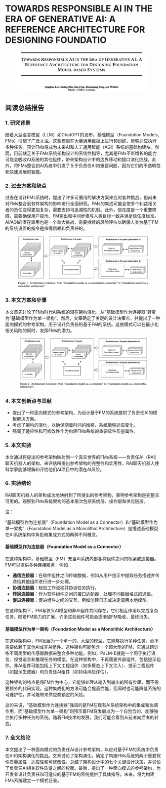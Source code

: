 # TOWARDS RESPONSIBLE AI IN THE ERA OF GENERATIVE AI: A REFERENCE ARCHITECTURE FOR DESIGNING FOUNDATIO

<figure><img src="../.gitbook/assets/image (6) (1) (1) (1) (1) (1) (1) (1) (1) (1) (1) (1) (1) (1) (1) (1) (1) (1) (1) (1) (1) (1) (1) (1) (1) (1) (1) (1) (1) (1) (1).png" alt=""><figcaption></figcaption></figure>

## 阅读总结报告

### 1. 研究背景

随着大型语言模型（LLM）如ChatGPT的发布，基础模型（Foundation Models, FMs）引起了广泛关注。这些模型在大量通用数据上进行预训练，能够适应执行多种任务。预计FMs将成为未来AI和人工通用智能（AGI）系统的基础构建块。然而，目前缺乏关于FMs系统架构设计的系统性指导，尤其是FMs不断增长的能力可能会吸收AI系统的其他组件，带来架构设计中的边界移动和接口演化挑战。此外，将FMs整合到AI系统中引发了关于负责任AI的重要问题，因为它们的不透明性和快速发展的智能。

### 2. 过去方案和缺点

过去在设计FMs系统时，提出了许多可重用的解决方案来应对各种挑战，但尚未对FMs整合到软件架构的影响进行全面研究。FMs的集成可能会使多个利益相关者的责任变得更加复杂，需要支持可追溯性的机制。此外，信任度是一个重要障碍，需要确保用户提示、FM输出和中间步骤与人类目标一致并满足信任度标准。AI/AGI的潜在滥用也是一个重大挑战，需要持续的风险评估以确保人类为基于FM的系统设置的指令是值得信赖和负责任的。

<figure><img src="../.gitbook/assets/image (7) (1) (1) (1) (1) (1) (1) (1) (1) (1) (1) (1) (1) (1) (1) (1) (1) (1) (1) (1) (1) (1) (1) (1) (1) (1) (1).png" alt=""><figcaption></figcaption></figure>

### 3. 本文方案和步骤

本文首先讨论了FMs时代AI系统的潜在架构演化，从“基础模型作为连接器”转变为“基础模型作为单一架构”。然后，文章确定了关键的设计决策点，并提出了一种面向模式的参考架构，用于设计负责任的基于FM的系统。这些模式可以在最小化相关风险的同时，发挥FMs的潜力。

<figure><img src="../.gitbook/assets/image (8) (1) (1) (1) (1) (1) (1) (1) (1) (1) (1) (1) (1) (1) (1) (1) (1) (1) (1) (1) (1) (1) (1) (1).png" alt=""><figcaption></figcaption></figure>

### 4. 本文创新点与贡献

* 提出了一种面向模式的参考架构，为设计基于FM的系统提供了负责任AI的模板解决方案。
* 考虑了架构的演化，以确保随着时间的推移，系统能够适应变化。
* 强调了适应性和可修改性作为构建FMs系统的重要软件质量属性。

### 5. 本文实验

本文通过将提出的参考架构映射到一个真实世界的FMs系统——负责任AI（RAI）聊天机器人的架构，来评估所提出参考架构的完整性和实用性。RAI聊天机器人使科学家能够理解和评估他们AI项目中的潜在AI风险。

### 6. 实验结论

RAI聊天机器人的架构成功地映射到了所提出的参考架构，表明参考架构是完整且可用的。观察到FMs系统架构的基本层次包括系统层、操作层和供应链层。



注：

“基础模型作为连接器”（Foundation Model as a Connector）和“基础模型作为单一架构”（Foundation Model as a Monolithic Architecture）是描述基础模型在AI系统架构中角色和集成方式的两种不同概念。

#### 基础模型作为连接器（Foundation Model as a Connector）

在这种架构中，基础模型（FM）充当AI系统内部各种组件之间的桥梁或连接器。FM可以提供多种连接服务，例如：

* **通信连接器**：在软件组件之间传输数据，例如从用户提示中提取任务描述并传递给其他组件进行进一步处理。
* **协调连接器**：规划工作流程并协调任务执行。
* **转换连接器**：作为软件组件之间的接口适配器，处理不同数据格式的通信。
* **促进连接器**：促进组件之间的交互，例如创建日志或决定调用本地模型。

在这种架构下，FM与狭义AI模型和非AI组件共同存在，它们相互作用以完成复杂任务。随着FM能力的扩展，许多这些组件可能会逐渐被FM吸收，最终消失。

#### 基础模型作为单一架构（Foundation Model as a Monolithic Architecture）

在这种架构中，FM发展为一个单一的、大型的模型，它能够执行多种任务，而不需要依赖于其他AI或非AI组件。这种架构可能包含一个超大型的FM，它通过跨训练不同类型的传感器数据来整合多种功能。例如，PaLM-E就是一个用于执行语言、视觉语言和推理任务的模型。在这种架构中，不再需要外部组件，包括提示组件。非AI组件可能包括上下文工程组件（如多模态上下文注入）、提示工程组件（如提示生成器）和负责任AI组件（如持续风险评估）。

这种架构的特点是将FM作为中心，它能够处理从输入到输出的所有步骤，而不需要额外的代码实现。这种集成化的方法可能会提高性能，但同时也可能降低系统的可维护性，并可能带来供应商锁定的风险。

总的来说，“基础模型作为连接器”强调的是FM在现有AI系统架构中的集成和协调作用，而“基础模型作为单一架构”则预示着FM将发展成为一个自包含的、能够独立执行多种任务的系统。随着FM技术的发展，我们可能会看到从前者向后者的转变。



### 7. 全文结论

本文提出了一种面向模式的负责任AI设计参考架构，以应对基于FM的系统中负责任AI和架构演化的挑战。文章讨论了架构演化，确定了构建FMs系统的两个重要软件质量属性：适应性和可修改性。总结了架构设计中的七个关键设计决策，并讨论了负责任AI相关软件质量之间的权衡。最后，提出了一种面向模式的参考架构，为开发者设计负责任和可适应的基于FM的系统提供了具体指导。未来，将为构建FMs系统建立一个模式目录。
